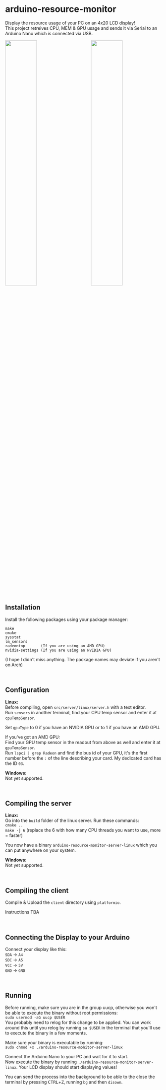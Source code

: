 # arduino-resource-monitor
 
Display the resource usage of your PC on an 4x20 LCD display!  
This project retreives CPU, MEM & GPU usage and sends it via Serial to an Arduino Nano which is connected via USB.  

<div>
  <img width=45% height:auto src="https://raw.githubusercontent.com/HerrEurobeat/arduino-resource-monitor/main/.github/img/display.jpg">  
  <img align="right" width=45% height:auto src="https://raw.githubusercontent.com/HerrEurobeat/arduino-resource-monitor/main/.github/img/server.jpg">  
</div>

&nbsp;

## Installation
Install the following packages using your package manager:  
```
make  
cmake  
sysstat  
lm_sensors  
radeontop       (If you are using an AMD GPU)  
nvidia-settings (If you are using an NVIDIA GPU)
```
(I hope I didn't miss anything. The package names may deviate if you aren't on Arch)  

&nbsp;

## Configuration
**Linux:**  
Before compiling, open `src/server/linux/server.h` with a text editor.  
Run `sensors` in another terminal, find your CPU temp sensor and enter it at `cpuTempSensor`.  
  
Set `gpuType` to 0 if you have an NVIDIA GPU or to 1 if you have an AMD GPU.  
  
If you've got an AMD GPU:  
Find your GPU temp sensor in the readout from above as well and enter it at `gpuTempSensor`.  
Run `lspci | grep Radeon` and find the bus id of your GPU, it's the first number before the `:` of the line describing your card. My dedicated card has the ID `03`.  

**Windows:**  
Not yet supported.  

&nbsp;

## Compiling the server
**Linux:**  
Go into the `build` folder of the linux server. Run these commands:  
`cmake ..`  
`make -j 6` (replace the 6 with how many CPU threads you want to use, more = faster)  

You now have a binary `arduino-resource-monitor-server-linux` which you can put anywhere on your system.  

**Windows:**  
Not yet supported.  

&nbsp;

## Compiling the client
Compile & Upload the `client` directory using `platformio`.  

Instructions TBA

&nbsp;

## Connecting the Display to your Arduino
Connect your display like this:  
`SDA` -> `A4`  
`SDC` -> `A5`  
`VCC` -> `5V`  
`GND` -> `GND`  


&nbsp;

## Running
Before running, make sure you are in the group uucp, otherwise you won't be able to execute the binary without root permissions:  
`sudo usermod -aG uucp $USER`  
You probably need to relog for this change to be applied. You can work around this until you relog by running `su $USER` in the terminal that you'll use to execute the binary in a few moments.  
  
Make sure your binary is executable by running:  
`sudo chmod +x ./arduino-resource-monitor-server-linux`  

Connect the Arduino Nano to your PC and wait for it to start.  
Now execute the binary by running `./arduino-resource-monitor-server-linux`. Your LCD display should start displaying values!  

You can send the process into the background to be able to the close the terminal by pressing <kbd>CTRL</kbd>+<kbd>Z</kbd>, running `bg` and then `disown`.
